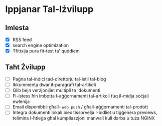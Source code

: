 # Ippjanar Tal-Iżvilupp

## Imlesta

- [x] RSS feed
- [x] search engine optimization
- [x] Tfittxija pura fit-test ta' quddiem

## Taħt Żvilupp

- [ ] Paġna tal-indiċi tad-direttorju tal-istil tal-blog
- [ ] Ikkummenta dwar il-paragrafi tal-artikoli
- [ ] Qlib bejn verżjonijiet multipli ta 'dokumenti
- [ ] Fl-istess ħin imbotta l-aġġornamenti tal-artikoli fuq il-midja soċjali ewlenija
- [ ] Email disponibbli għall- `web push` / għall-aġġornamenti tal-prodott
- [ ] Integra dokumenti lokali biex tissorvelja l-bidliet u tiġġenera previews, telimina l-ħtieġa għal kumpilazzjoni manwali kull darba u tuża NGINX